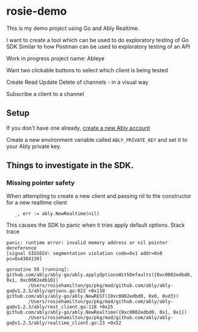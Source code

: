 # rosie-demo

This is my demo project using Go and Ably Realtime.

I want to create a tool which can be used to do exploratory testing of Go SDK
Similar to how Postman can be used to exploratory testing of an API

Work in progress project name: Ableye

Want two clickable buttons to select which client is being tested

Create Read Update Delete of channels - in a visual way

Subscribe a client to a channel

## Setup 
If you don't have one already, [create a new Ably account](https://ably.com/sign-up)

Create a new environment variable called `ABLY_PRIVATE_KEY` and set it to your Ably private key.


## Things to investigate in the SDK.

### Missing pointer safety
When attempting to create a new client and passing nil to the constructor for a new realtime client 
 ```
	_, err := ably.NewRealtime(nil)
 ```
This causes the SDK to panic when it tries apply default options. Stack trace
```
panic: runtime error: invalid memory address or nil pointer dereference
[signal SIGSEGV: segmentation violation code=0x1 addr=0x0 pc=0x4384130]

goroutine 50 [running]:
github.com/ably/ably-go/ably.applyOptionsWithDefaults({0xc0002edbd0, 0x1, 0xc0002edb10})
        /Users/rosiehamilton/go/pkg/mod/github.com/ably/ably-go@v1.2.3/ably/options.go:822 +0x110
github.com/ably/ably-go/ably.NewREST({0xc0002edbd0, 0x0, 0xd3})
        /Users/rosiehamilton/go/pkg/mod/github.com/ably/ably-go@v1.2.3/ably/rest_client.go:118 +0x25
github.com/ably/ably-go/ably.NewRealtime({0xc0002edbd0, 0x1, 0x1})
        /Users/rosiehamilton/go/pkg/mod/github.com/ably/ably-go@v1.2.3/ably/realtime_client.go:23 +0x52
```